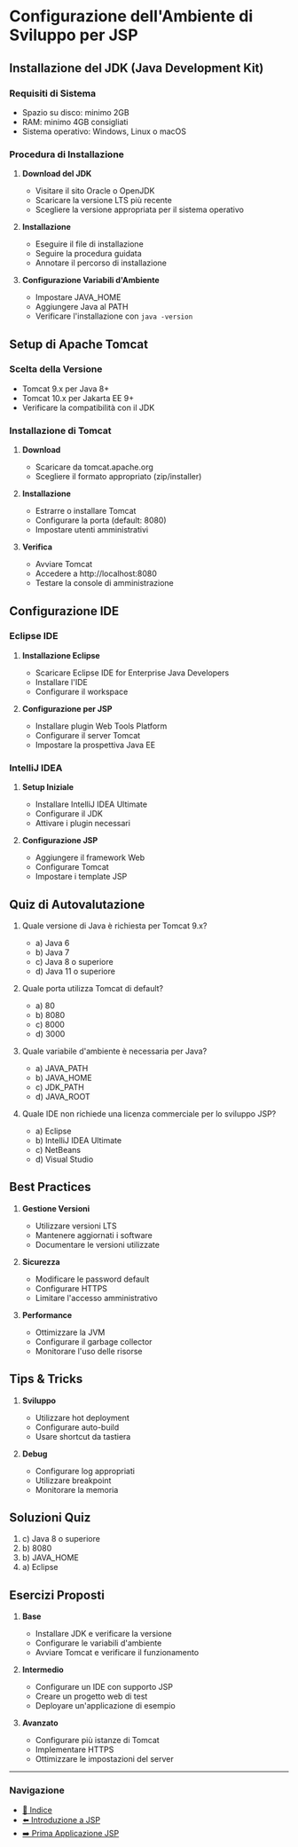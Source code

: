 # Configurazione dell'Ambiente di Sviluppo per JSP

## Installazione del JDK (Java Development Kit)

### Requisiti di Sistema
- Spazio su disco: minimo 2GB
- RAM: minimo 4GB consigliati
- Sistema operativo: Windows, Linux o macOS

### Procedura di Installazione
1. **Download del JDK**
   - Visitare il sito Oracle o OpenJDK
   - Scaricare la versione LTS più recente
   - Scegliere la versione appropriata per il sistema operativo

2. **Installazione**
   - Eseguire il file di installazione
   - Seguire la procedura guidata
   - Annotare il percorso di installazione

3. **Configurazione Variabili d'Ambiente**
   - Impostare JAVA_HOME
   - Aggiungere Java al PATH
   - Verificare l'installazione con `java -version`

## Setup di Apache Tomcat

### Scelta della Versione
- Tomcat 9.x per Java 8+
- Tomcat 10.x per Jakarta EE 9+
- Verificare la compatibilità con il JDK

### Installazione di Tomcat
1. **Download**
   - Scaricare da tomcat.apache.org
   - Scegliere il formato appropriato (zip/installer)

2. **Installazione**
   - Estrarre o installare Tomcat
   - Configurare la porta (default: 8080)
   - Impostare utenti amministrativi

3. **Verifica**
   - Avviare Tomcat
   - Accedere a http://localhost:8080
   - Testare la console di amministrazione

## Configurazione IDE

### Eclipse IDE
1. **Installazione Eclipse**
   - Scaricare Eclipse IDE for Enterprise Java Developers
   - Installare l'IDE
   - Configurare il workspace

2. **Configurazione per JSP**
   - Installare plugin Web Tools Platform
   - Configurare il server Tomcat
   - Impostare la prospettiva Java EE

### IntelliJ IDEA
1. **Setup Iniziale**
   - Installare IntelliJ IDEA Ultimate
   - Configurare il JDK
   - Attivare i plugin necessari

2. **Configurazione JSP**
   - Aggiungere il framework Web
   - Configurare Tomcat
   - Impostare i template JSP

## Quiz di Autovalutazione

1. Quale versione di Java è richiesta per Tomcat 9.x?
   - a) Java 6
   - b) Java 7
   - c) Java 8 o superiore
   - d) Java 11 o superiore

2. Quale porta utilizza Tomcat di default?
   - a) 80
   - b) 8080
   - c) 8000
   - d) 3000

3. Quale variabile d'ambiente è necessaria per Java?
   - a) JAVA_PATH
   - b) JAVA_HOME
   - c) JDK_PATH
   - d) JAVA_ROOT

4. Quale IDE non richiede una licenza commerciale per lo sviluppo JSP?
   - a) Eclipse
   - b) IntelliJ IDEA Ultimate
   - c) NetBeans
   - d) Visual Studio

## Best Practices

1. **Gestione Versioni**
   - Utilizzare versioni LTS
   - Mantenere aggiornati i software
   - Documentare le versioni utilizzate

2. **Sicurezza**
   - Modificare le password default
   - Configurare HTTPS
   - Limitare l'accesso amministrativo

3. **Performance**
   - Ottimizzare la JVM
   - Configurare il garbage collector
   - Monitorare l'uso delle risorse

## Tips & Tricks

1. **Sviluppo**
   - Utilizzare hot deployment
   - Configurare auto-build
   - Usare shortcut da tastiera

2. **Debug**
   - Configurare log appropriati
   - Utilizzare breakpoint
   - Monitorare la memoria

## Soluzioni Quiz
1. c) Java 8 o superiore
2. b) 8080
3. b) JAVA_HOME
4. a) Eclipse

## Esercizi Proposti

1. **Base**
   - Installare JDK e verificare la versione
   - Configurare le variabili d'ambiente
   - Avviare Tomcat e verificare il funzionamento

2. **Intermedio**
   - Configurare un IDE con supporto JSP
   - Creare un progetto web di test
   - Deployare un'applicazione di esempio

3. **Avanzato**
   - Configurare più istanze di Tomcat
   - Implementare HTTPS
   - Ottimizzare le impostazioni del server

---

### Navigazione
- [📑 Indice](<../../README.md>)
- [⬅️ Introduzione a JSP](<01-IntroduzioneJSP.md>)
- [➡️ Prima Applicazione JSP](<03-PrimaApplicazioneJSP.md>)